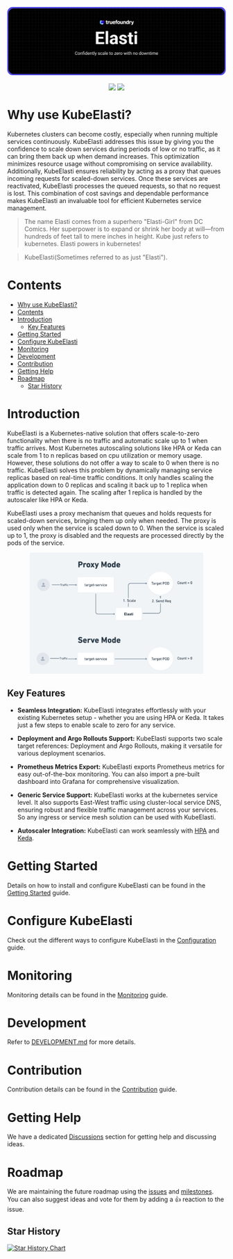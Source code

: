 <p align="center">
<img src="./docs/logo/banner.png" alt="elasti icon">
</p>

<p align="center">
 <a>
    <img src="https://img.shields.io/badge/license-MIT-blue" align="center">
 </a>
 <a>
    <img src="https://github.com/truefoundry/KubeElasti/actions/workflows/lint-and-test.yaml/badge.svg" align="center">
 </a>
</p>

# Why use KubeElasti?

Kubernetes clusters can become costly, especially when running multiple services continuously. KubeElasti addresses this issue by giving you the confidence to scale down services during periods of low or no traffic, as it can bring them back up when demand increases. This optimization minimizes resource usage without compromising on service availability. Additionally, KubeElasti ensures reliability by acting as a proxy that queues incoming requests for scaled-down services. Once these services are reactivated, KubeElasti processes the queued requests, so that no request is lost. This combination of cost savings and dependable performance makes KubeElasti an invaluable tool for efficient Kubernetes service management.

> The name Elasti comes from a superhero "Elasti-Girl" from DC Comics. Her superpower is to expand or shrink her body at will—from hundreds of feet tall to mere inches in height. Kube just refers to kubernetes. Elasti powers in kubernetes! 

> KubeElasti(Sometimes referred to as just "Elasti").

# Contents

- [Why use KubeElasti?](#why-use-kubeelasti)
- [Contents](#contents)
- [Introduction](#introduction)
  - [Key Features](#key-features)
- [Getting Started](#getting-started)
- [Configure KubeElasti](#configure-kubeelasti)
- [Monitoring](#monitoring)
- [Development](#development)
- [Contribution](#contribution)
- [Getting Help](#getting-help)
- [Roadmap](#roadmap)
  - [Star History](#star-history)

# Introduction

KubeElasti is a Kubernetes-native solution that offers scale-to-zero functionality when there is no traffic and automatic scale up to 1 when traffic arrives. Most Kubernetes autoscaling solutions like HPA or Keda can scale from 1 to n replicas based on cpu utilization or memory usage. However, these solutions do not offer a way to scale to 0 when there is no traffic. KubeElasti solves this problem by dynamically managing service replicas based on real-time traffic conditions. It only handles scaling the application down to 0 replicas and scaling it back up to 1 replica when traffic is detected again. The scaling after 1 replica is handled by the autoscaler like HPA or Keda.

KubeElasti uses a proxy mechanism that queues and holds requests for scaled-down services, bringing them up only when needed. The proxy is used only when the service is scaled down to 0. When the service is scaled up to 1, the proxy is disabled and the requests are processed directly by the pods of the service.

<div align="center">
<img src="./docs/assets/modes.png" width="400px">
</div>

## Key Features

- **Seamless Integration:** KubeElasti integrates effortlessly with your existing Kubernetes setup - whether you are using HPA or Keda. It takes just a few steps to enable scale to zero for any service.

- **Deployment and Argo Rollouts Support:** KubeElasti supports two scale target references: Deployment and Argo Rollouts, making it versatile for various deployment scenarios.

- **Prometheus Metrics Export:** KubeElasti exports Prometheus metrics for easy out-of-the-box monitoring. You can also import a pre-built dashboard into Grafana for comprehensive visualization.

- **Generic Service Support:** KubeElasti works at the kubernetes service level. It also supports East-West traffic using cluster-local service DNS, ensuring robust and flexible traffic management across your services. So any ingress or service mesh solution can be used with KubeElasti.

- **Autoscaler Integration:** KubeElasti can work seamlessly with [HPA](./docs/src/integration-hpa.md) and [Keda](./docs/src/integration-keda.md).

# Getting Started

Details on how to install and configure KubeElasti can be found in the [Getting Started](./docs/src/getting-started.md) guide.

# Configure KubeElasti

Check out the different ways to configure KubeElasti in the [Configuration](./docs/src/configure-elastiservice.md) guide.

# Monitoring

Monitoring details can be found in the [Monitoring](./docs/src/arch-monitoring.md) guide.

# Development

Refer to [DEVELOPMENT.md](./DEVELOPMENT.md) for more details.

# Contribution

Contribution details can be found in the [Contribution](./CONTRIBUTING.md) guide.

# Getting Help

We have a dedicated [Discussions](https://github.com/truefoundry/KubeElasti/discussions) section for getting help and discussing ideas.

# Roadmap

We are maintaining the future roadmap using the [issues](https://github.com/truefoundry/KubeElasti/issues) and [milestones](https://github.com/truefoundry/KubeElasti/milestones). You can also suggest ideas and vote for them by adding a 👍 reaction to the issue.

## Star History

[![Star History Chart](https://api.star-history.com/svg?repos=truefoundry/KubeElasti&type=Date)](https://www.star-history.com/#truefoundry/KubeElasti&Date)
